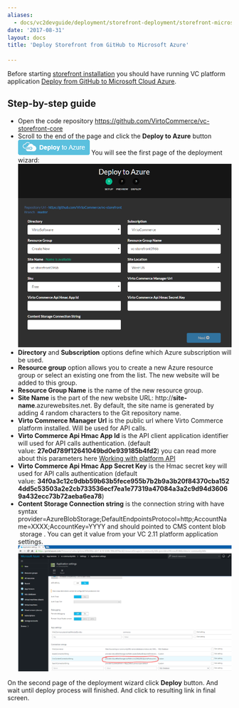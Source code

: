 ```yaml
---
aliases:
  - docs/vc2devguide/deployment/storefront-deployment/storefront-microsoft-azure-getting-started
date: '2017-08-31'
layout: docs
title: 'Deploy Storefront from GitHub to Microsoft Azure'

---
```

Before starting <a class="crosslink" href="https://virtocommerce.com/enterprise-ecommerce-architecture" target="_blank">storefront installation</a> you should have running VC platform application [Deploy from GitHub to Microsoft Cloud Azure](docs/vc2devguide/deployment/platform-deployment/deploy-from-github-to-microsoft-cloud-azure).

## Step-by-step guide

* Open the code repository <a href="https://github.com/VirtoCommerce/vc-storefront-core" rel="nofollow">https://github.com/VirtoCommerce/vc-storefront-core</a>
* Scroll to the end of the page and click the **Deploy to Azure** button
  ![Deploy to Azure button](../../../../assets/images/docs/image2015-4-6_16-43-13.png "Deploy to Azure button")
  You will see the first page of the deployment wizard:
  ![First step of Deploy Wizard](../../../../assets/images/docs/image2016-6-10_15-59-8.png "First step of Deploy Wizard")
* **Directory** and **Subscription** options define which Azure subscription will be used.
* **Resource group** option allows you to create a new Azure resource group or select an existing one from the list. The new website will be added to this group.
* **Resource Group Name** is the name of the new resource group.
* **Site Name** is the part of the new website URL: http://**site-name**.azurewebsites.net. By default, the site name is generated by adding 4 random characters to the Git repository name.
* **Virto Commerce Manager Url** is the public url where Virto Commerce platform installed. Will be used for API calls.
* **Virto Commerce Api Hmac App Id** is the API client application identifier will used for API calls authentication. (default value: **27e0d789f12641049bd0e939185b4fd2**) you can read more about this parameters here [Working with platform API](docs/vc2devguide/development-scenarios/working-with-platform-api)
* **Virto Commerce Api Hmac App Secret Key** is the Hmac secret key will used for API calls authentication (default value: **34f0a3c12c9dbb59b63b5fece955b7b2b9a3b20f84370cba1524dd5c53503a2e2cb733536ecf7ea1e77319a47084a3a2c9d94d36069a432ecc73b72aeba6ea78**)
* **Content Storage Connection string** is the connection string with have syntax provider=AzureBlobStorage;DefaultEndpointsProtocol=http;AccountName=XXXX;AccountKey=YYYY and should pointed to CMS content blob  storage . You can get it value from your VC 2.11 platform application settings.
  ![Virto Commerce 2 application settings in Azure](../../../../assets/images/docs/image2016-6-10_16-15-5.png "Virto Commerce 2 application settings in Azure")

On the second page of the deployment wizard click **Deploy** button. And wait until deploy process will finished. And click to resulting link in final screen.
